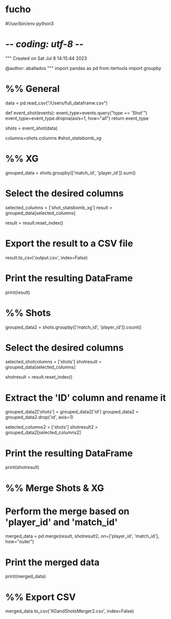 # fucho
#!/usr/bin/env python3
# -*- coding: utf-8 -*-
"""
Created on Sat Jul  8 14:15:44 2023

@author: aballados
"""
import pandas as pd
from itertools import groupby
# %% General

data = pd.read_csv("/Users/full_dataframe.csv")


def event_shot(events):
	event_type=events.query("type == 'Shot'")
	event_type=event_type.dropna(axis=1, how="all")
	return event_type

shots = event_shot(data)

columns=shots.columns
#shot_statsbomb_xg
# %% XG
grouped_data = shots.groupby(['match_id', 'player_id']).sum()

# Select the desired columns
selected_columns = ['shot_statsbomb_xg']
result = grouped_data[selected_columns]

result = result.reset_index()


# Export the result to a CSV file
result.to_csv('output.csv', index=False)

# Print the resulting DataFrame
print(result)
# %% Shots
grouped_data2 = shots.groupby(['match_id', 'player_id']).count()

# Select the desired columns
selected_shotcolumns = ['shots']
shotresult = grouped_data[selected_columns]

shotresult = result.reset_index()

# Extract the 'ID' column and rename it
grouped_data2['shots'] = grouped_data2['id']
grouped_data2 = grouped_data2.drop('id', axis=1)

selected_columns2 = ['shots']
shotresult2 = grouped_data2[selected_columns2]

# Print the resulting DataFrame
print(shotresult)

# %% Merge Shots & XG
# Perform the merge based on 'player_id' and 'match_id'
merged_data = pd.merge(result, shotresult2, on=['player_id', 'match_id'], how="outer")

# Print the merged data
print(merged_data)

# %% Export CSV
merged_data.to_csv('XGandShotsMerger2.csv', index=False)
